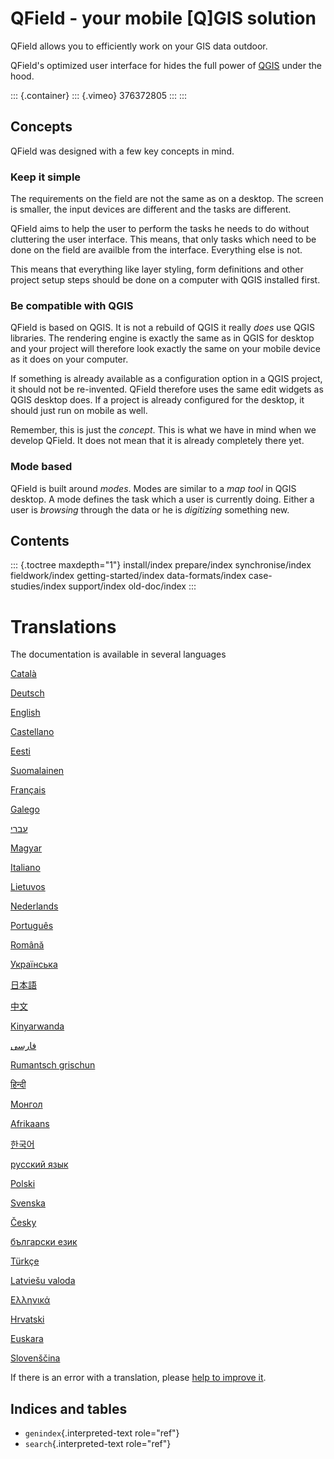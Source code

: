 QField - your mobile \[Q\]GIS solution
======================================

QField allows you to efficiently work on your GIS data outdoor.

QField\'s optimized user interface for hides the full power of
[QGIS](https://qgis.org) under the hood.

::: {.container}
::: {.vimeo}
376372805
:::
:::

Concepts
--------

QField was designed with a few key concepts in mind.

### Keep it simple

The requirements on the field are not the same as on a desktop. The
screen is smaller, the input devices are different and the tasks are
different.

QField aims to help the user to perform the tasks he needs to do without
cluttering the user interface. This means, that only tasks which need to
be done on the field are availble from the interface. Everything else is
not.

This means that everything like layer styling, form definitions and
other project setup steps should be done on a computer with QGIS
installed first.

### Be compatible with QGIS

QField is based on QGIS. It is not a rebuild of QGIS it really *does*
use QGIS libraries. The rendering engine is exactly the same as in QGIS
for desktop and your project will therefore look exactly the same on
your mobile device as it does on your computer.

If something is already available as a configuration option in a QGIS
project, it should not be re-invented. QField therefore uses the same
edit widgets as QGIS desktop does. If a project is already configured
for the desktop, it should just run on mobile as well.

Remember, this is just the *concept*. This is what we have in mind when
we develop QField. It does not mean that it is already completely there
yet.

### Mode based

QField is built around *modes*. Modes are similar to a *map tool* in
QGIS desktop. A mode defines the task which a user is currently doing.
Either a user is *browsing* through the data or he is *digitizing*
something new.

Contents
--------

::: {.toctree maxdepth="1"}
install/index prepare/index synchronise/index fieldwork/index
getting-started/index data-formats/index case-studies/index
support/index old-doc/index
:::

Translations
============

The documentation is available in several languages

[Català](/docs/ca)

[Deutsch](/docs/de)

[English](/docs/en)

[Castellano](/docs/es)

[Eesti](/docs/et)

[Suomalainen](/docs/fi)

[Français](/docs/fr)

[Galego](/docs/gl)

[עברי](/docs/he)

[Magyar](/docs/hu)

[Italiano](/docs/it)

[Lietuvos](/docs/lt)

[Nederlands](/docs/nl)

[Português](/docs/pt)

[Română](/docs/ro)

[Українська](/docs/uk)

[日本語](/docs/ja)

[中文](/doc/zh)

[Kinyarwanda](/doc/rw)

[فارسی](/doc/fa)

[Rumantsch grischun](/doc/rm)

[हिन्दी](/doc/hi)

[Монгол](/doc/mn)

[Afrikaans](/doc/af)

[한국어](/doc/ko)

[русский язык](/doc/ru)

[Polski](/doc/pl)

[Svenska](/doc/sv)

[Česky](/doc/cs)

[български език](/doc/bg)

[Türkçe](/doc/tr)

[Latviešu valoda](/doc/lv)

[Ελληνικά](/doc/el)

[Hrvatski](/doc/hr)

[Euskara](/doc/eu)

[Slovenščina](/doc/sl)

If there is an error with a translation, please [help to improve
it](https://www.transifex.com/opengisch/qfield-documentation/).

Indices and tables
------------------

-   `genindex`{.interpreted-text role="ref"}
-   `search`{.interpreted-text role="ref"}
